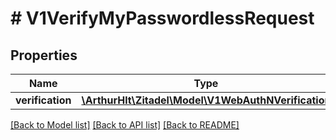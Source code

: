 # # V1VerifyMyPasswordlessRequest

## Properties

Name | Type | Description | Notes
------------ | ------------- | ------------- | -------------
**verification** | [**\ArthurHlt\Zitadel\Model\V1WebAuthNVerification**](V1WebAuthNVerification.md) |  | [optional]

[[Back to Model list]](../../README.md#models) [[Back to API list]](../../README.md#endpoints) [[Back to README]](../../README.md)
